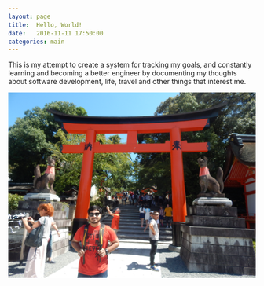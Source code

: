 ```yaml
---
layout: page
title:  Hello, World!
date:   2016-11-11 17:50:00
categories: main
---
```


This is my attempt to create a system for tracking my goals, and constantly learning and becoming a better engineer by documenting my thoughts about software development, life, travel and other things that interest me.

![Japan!](/assets/Japan.jpg)

<!-- <aside class = "notice"> This is a notice </aside> -->